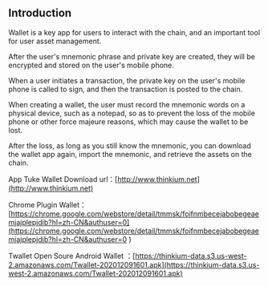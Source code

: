## Introduction

Wallet is a key app for users to interact with the chain, and an important tool for user asset management.

After the user's mnemonic phrase and private key are created, they will be encrypted and stored on the user's mobile phone.

When a user initiates a transaction, the private key on the user's mobile phone is called to sign, and then the transaction is posted to the chain.

When creating a wallet, the user must record the mnemonic words on a physical device, such as a notepad, so as to prevent the loss of the mobile phone or other force majeure reasons, which may cause the wallet to be lost.

After the loss, as long as you still know the mnemonic, you can download the wallet app again, import the mnemonic, and retrieve the assets on the chain.



App Tuke Wallet Download url：[http://www.thinkium.net](http://www.thinkium.net)

Chrome Plugin Wallet：[https://chrome.google.com/webstore/detail/tmmsk/foifnmbecejabobegeaemjajplepjdib?hl=zh-CN&authuser=0](https://chrome.google.com/webstore/detail/tmmsk/foifnmbecejabobegeaemjajplepjdib?hl=zh-CN&authuser=0  )  

Twallet Open Soure Android Wallet ：[https://thinkium-data.s3.us-west-2.amazonaws.com/Twallet-202012091601.apk](https://thinkium-data.s3.us-west-2.amazonaws.com/Twallet-202012091601.apk)



